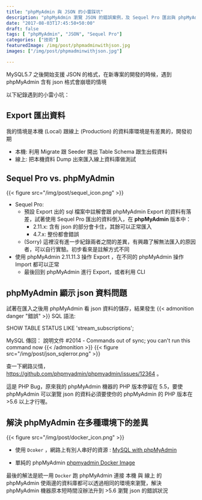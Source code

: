 ```yaml
---
title: "phpMyAdmin 與 JSON 的小雷踩坑"
description: "phpMyAdmin 瀏覽 JSON 的錯誤案例，及 Sequel Pro 匯出與 phpMyAdmin 的差異"
date: "2017-08-03T17:45:50+50:00"
draft: false
tags: [ "phpMyAdmin", "JSON", "Sequel Pro"]
categories: ["技術"]
featuredImage: /img/post/phpmadminwithjson.jpg
images: ["/img/post/phpmadminwithjson.jpg"]

---
```


MySQL5.7 之後開始支援 JSON 的格式，在新專案的開發的時候，遇到 phpMyAdmin 含有 json 格式會崩壞的情境

以下紀錄遇到的小雷小坑：

<!--more-->

## Export 匯出資料
我的情境是<span class="text-warning">本機 (Local)</span> 跟<span class="text-primary">線上 (Production)</span> 的資料庫環境是有差異的，開發初期

* 本機: 利用 Migrate 跟 Seeder 開出 Table Schema 跟生出假資料
* 線上: 把本機資料 Dump 出來匯入線上資料庫做測試


## Sequel Pro vs. phpMyAdmin
{{< figure src="/img/post/sequel_icon.png" >}}

* Sequel Pro:
    * 預設 Export 出的 sql 檔案中註解會跟 phpMyAdmin Export 的資料有落差，試著使用 Sequel Pro 匯出的資料倒入，在 <b>phpMyAdmin </b> 版本中：
        * 2.11.x: 含有 json 的部分會卡住，其餘可以正常匯入
        * 4.7.x: 整份都會錯誤
    * (Sorry) 這裡沒有進一步紀錄兩者之間的差異，有興趣了解無法匯入的原因者，可以自行實驗。初步看來是註解方式不同
* 使用 phpMyAdmin 2.11.11.3 操作 Export ，在不同的 phpMyAdmin 操作 Import 都可以正常
    * 最後回到 phpMyAdmin 進行 Export，或者利用 CLI

## phpMyAdmin 顯示 json 資料問題
試著在匯入之後用 phpMyAdmin 看 json 資料的儲存，結果發生
{{< admonition danger "錯誤" >}}
SQL 語法:

SHOW TABLE STATUS LIKE  'stream_subscriptions';

MySQL 傳回： 說明文件
#2014 - Commands out of sync; you can't run this command now
{{< /admonition >}}
{{< figure src="/img/post/json_sqlerror.png" >}}

查一下網路災情，https://github.com/phpmyadmin/phpmyadmin/issues/12364 。

這是 PHP Bug，原來我的 phpMyAdmin 機器的 PHP 版本停留在 5.5，要使 phpMyAdmin 可以瀏覽 json 的資料必須要使你的 phpMyAdmin 的 PHP 版本在 >5.6 以上才行喔。


## 解決 phpMyAdmin 在多種環境下的差異

{{< figure src="/img/post/docker_icon.png" >}}

- 使用 `Dcoker` ，網路上有別人串好的資源  :
 [MySQL with phpMyAdmin](http://www.andrewchen.tw/2017/05/05/20170505_NOTE_DOCKER_MYSQL/)

- 單純的 phpMyAdmin
 [phpmyadmin Docker Image](https://hub.docker.com/r/phpmyadmin/phpmyadmin/)

最後的解法是統一用 `Docker` 跑 phpMyAdmin 連接 <span class="text-warning">本機</span> 與 <span class="text-primary">線上</span> 的 phpMyAdmin 使兩邊的資料庫都可以透過相同的環境來瀏覽，解決 phpMyAdmin 機器原本短時間沒辦法升到 >5.6 瀏覽 json 的錯誤狀況